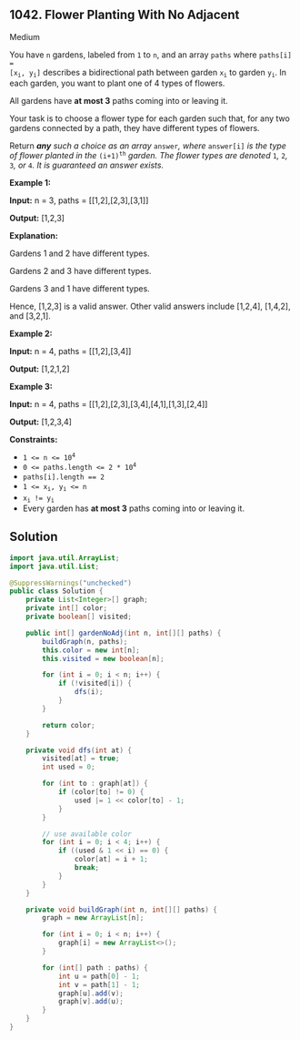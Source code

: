 ## 1042\. Flower Planting With No Adjacent

Medium

You have `n` gardens, labeled from `1` to `n`, and an array `paths` where <code>paths[i] = [x<sub>i</sub>, y<sub>i</sub>]</code> describes a bidirectional path between garden <code>x<sub>i</sub></code> to garden <code>y<sub>i</sub></code>. In each garden, you want to plant one of 4 types of flowers.

All gardens have **at most 3** paths coming into or leaving it.

Your task is to choose a flower type for each garden such that, for any two gardens connected by a path, they have different types of flowers.

Return _**any** such a choice as an array_ `answer`_, where_ `answer[i]` _is the type of flower planted in the_ <code>(i+1)<sup>th</sup></code> _garden. The flower types are denoted_ `1`_,_ `2`_,_ `3`_, or_ `4`_. It is guaranteed an answer exists._

**Example 1:**

**Input:** n = 3, paths = [[1,2],[2,3],[3,1]]

**Output:** [1,2,3]

**Explanation:** 

Gardens 1 and 2 have different types. 

Gardens 2 and 3 have different types. 

Gardens 3 and 1 have different types. 

Hence, [1,2,3] is a valid answer. Other valid answers include [1,2,4], [1,4,2], and [3,2,1].

**Example 2:**

**Input:** n = 4, paths = [[1,2],[3,4]]

**Output:** [1,2,1,2]

**Example 3:**

**Input:** n = 4, paths = [[1,2],[2,3],[3,4],[4,1],[1,3],[2,4]]

**Output:** [1,2,3,4]

**Constraints:**

*   <code>1 <= n <= 10<sup>4</sup></code>
*   <code>0 <= paths.length <= 2 * 10<sup>4</sup></code>
*   `paths[i].length == 2`
*   <code>1 <= x<sub>i</sub>, y<sub>i</sub> <= n</code>
*   <code>x<sub>i</sub> != y<sub>i</sub></code>
*   Every garden has **at most 3** paths coming into or leaving it.

## Solution

```java
import java.util.ArrayList;
import java.util.List;

@SuppressWarnings("unchecked")
public class Solution {
    private List<Integer>[] graph;
    private int[] color;
    private boolean[] visited;

    public int[] gardenNoAdj(int n, int[][] paths) {
        buildGraph(n, paths);
        this.color = new int[n];
        this.visited = new boolean[n];

        for (int i = 0; i < n; i++) {
            if (!visited[i]) {
                dfs(i);
            }
        }

        return color;
    }

    private void dfs(int at) {
        visited[at] = true;
        int used = 0;

        for (int to : graph[at]) {
            if (color[to] != 0) {
                used |= 1 << color[to] - 1;
            }
        }

        // use available color
        for (int i = 0; i < 4; i++) {
            if ((used & 1 << i) == 0) {
                color[at] = i + 1;
                break;
            }
        }
    }

    private void buildGraph(int n, int[][] paths) {
        graph = new ArrayList[n];

        for (int i = 0; i < n; i++) {
            graph[i] = new ArrayList<>();
        }

        for (int[] path : paths) {
            int u = path[0] - 1;
            int v = path[1] - 1;
            graph[u].add(v);
            graph[v].add(u);
        }
    }
}
```